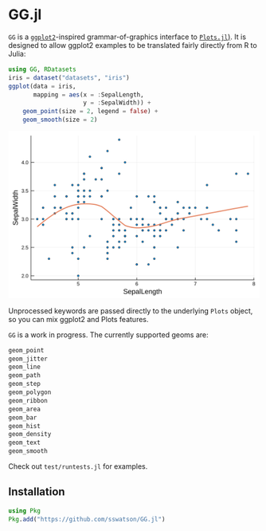
# GG.jl

`GG` is a [`ggplot2`](https://ggplot2.tidyverse.org)-inspired grammar-of-graphics interface to [`Plots.jl`)](https://github.com/JuliaPlots/Plots.jl).
It is designed to allow ggplot2 examples to be translated fairly directly from R to Julia: 

```julia
using GG, RDatasets
iris = dataset("datasets", "iris")
ggplot(data = iris, 
       mapping = aes(x = :SepalLength,
                     y = :SepalWidth)) +
    geom_point(size = 2, legend = false) + 
    geom_smooth(size = 2)
```

![iris scatter plot](figures/iris.svg)


Unprocessed keywords are passed directly to the underlying `Plots` object, so you can mix ggplot2 and Plots features.

`GG` is a work in progress. The currently supported geoms are:

```julia
geom_point
geom_jitter
geom_line
geom_path
geom_step
geom_polygon
geom_ribbon
geom_area
geom_bar
geom_hist
geom_density
geom_text
geom_smooth
```

Check out `test/runtests.jl` for examples.

## Installation

```julia
using Pkg
Pkg.add("https://github.com/sswatson/GG.jl")
```